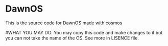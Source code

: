 # DawnOS
This is the source code for DawnOS made with cosmos

#WHAT YOU MAY DO.
You may copy this code and make changes to it but you can not take the name of the OS.
See more in LISENCE file.
